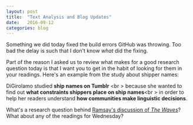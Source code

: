 ```yaml
---
layout: post
title:  "Text Analysis and Blog Updates"
date:   2016-09-12
categories: blog
---
```


Something we did today fixed the build errors GitHub was throwing. Too bad the delay is such that I don't know *what* did the fixing.

Part of the reason I asked us to review what makes for a good research question today is that I want you to get in the habit of looking for them in your readings. Here's an example from the study about shipper names:

DiGirolamo studied **ship names on Tumblr** <br \>
because she wanted to find out **what constraints shippers place on ship names**<br \>
in order to help her readers understand **how communities make linguistic decisions**.

What's a research question behind [Ramsay's discussion of *The Waves*](http://www.digitalhumanities.org/companion/view?docId=blackwell/9781405148641/9781405148641.xml&chunk.id=ss1-6-7&toc.depth=1&toc.id=ss1-6-7&brand=9781405148641_brand)? What about any of the readings for Wednesday?